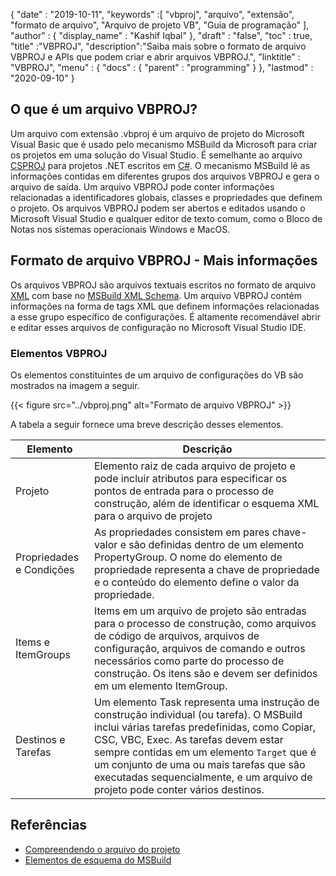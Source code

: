 {
  "date" : "2019-10-11",
  "keywords" :[ "vbproj", "arquivo", "extensão", "formato de arquivo", "Arquivo de projeto VB", "Guia de programação" ],
  "author" : {
    "display_name" : "Kashif Iqbal"
},
  "draft" : "false",
  "toc" : true,
  "title" :"VBPROJ",
  "description":"Saiba mais sobre o formato de arquivo VBPROJ e APIs que podem criar e abrir arquivos VBPROJ.",
  "linktitle" : "VBPROJ",
  "menu" : {
    "docs" : {
      "parent" : "programming"
}
},
  "lastmod" : "2020-09-10"
}

## O que é um arquivo VBPROJ?

Um arquivo com extensão .vbproj é um arquivo de projeto do Microsoft Visual Basic que é usado pelo mecanismo MSBuild da Microsoft para criar os projetos em uma solução do Visual Studio. É semelhante ao arquivo [CSPROJ](/pt/programming/csproj/) para projetos .NET escritos em [C#](/pt/programming/cs/). O mecanismo MSBuild lê as informações contidas em diferentes grupos dos arquivos VBPROJ e gera o arquivo de saída. Um arquivo VBPROJ pode conter informações relacionadas a identificadores globais, classes e propriedades que definem o projeto. Os arquivos VBPROJ podem ser abertos e editados usando o Microsoft Visual Studio e qualquer editor de texto comum, como o Bloco de Notas nos sistemas operacionais Windows e MacOS.

## Formato de arquivo VBPROJ - Mais informações

Os arquivos VBPROJ são arquivos textuais escritos no formato de arquivo [XML](/pt/web/xml/) com base no [MSBuild XML Schema](https://learn.microsoft.com/en-us/visualstudio/msbuild/msbuild-project-file-schema-reference?view=vs-2019). Um arquivo VBPROJ contém informações na forma de tags XML que definem informações relacionadas a esse grupo específico de configurações. É altamente recomendável abrir e editar esses arquivos de configuração no Microsoft Visual Studio IDE.

### Elementos VBPROJ

Os elementos constituintes de um arquivo de configurações do VB são mostrados na imagem a seguir.

{{< figure src="../vbproj.png" alt="Formato de arquivo VBPROJ" >}}

A tabela a seguir fornece uma breve descrição desses elementos.

|Elemento|Descrição|
---|---|
|Projeto| Elemento raiz de cada arquivo de projeto e pode incluir atributos para especificar os pontos de entrada para o processo de construção, além de identificar o esquema XML para o arquivo de projeto|
|Propriedades e Condições| As propriedades consistem em pares chave-valor e são definidas dentro de um elemento PropertyGroup. O nome do elemento de propriedade representa a chave de propriedade e o conteúdo do elemento define o valor da propriedade.|
|Items e ItemGroups|Items em um arquivo de projeto são entradas para o processo de construção, como arquivos de código de arquivos, arquivos de configuração, arquivos de comando e outros necessários como parte do processo de construção. Os itens são e devem ser definidos em um elemento ItemGroup.|
|Destinos e Tarefas| Um elemento Task representa uma instrução de construção individual (ou tarefa). O MSBuild inclui várias tarefas predefinidas, como Copiar, CSC, VBC, Exec. As tarefas devem estar sempre contidas em um elemento `Target` que é um conjunto de uma ou mais tarefas que são executadas sequencialmente, e um arquivo de projeto pode conter vários destinos.|

## Referências

* [Compreendendo o arquivo do projeto](https://learn.microsoft.com/en-us/aspnet/web-forms/overview/deployment/web-deployment-in-the-enterprise/understanding-the-project-file)
* [Elementos de esquema do MSBuild](https://learn.microsoft.com/en-us/visualstudio/msbuild/msbuild-project-file-schema-reference?view=vs-2019)

